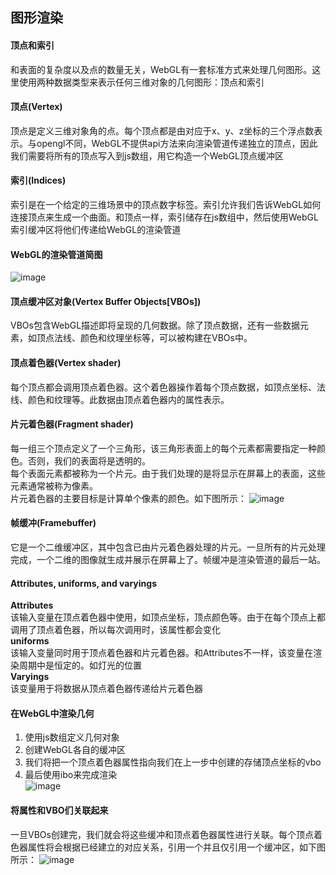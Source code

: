## 图形渲染
#### 顶点和索引
和表面的复杂度以及点的数量无关，WebGL有一套标准方式来处理几何图形。这里使用两种数据类型来表示任何三维对象的几何图形：顶点和索引
#### 顶点(Vertex)
顶点是定义三维对象角的点。每个顶点都是由对应于x、y、z坐标的三个浮点数表示。与opengl不同，WebGL不提供api方法来向渲染管道传递独立的顶点，因此我们需要将所有的顶点写入到js数组，用它构造一个WebGL顶点缓冲区
#### 索引(Indices)
索引是在一个给定的三维场景中的顶点数字标签。索引允许我们告诉WebGL如何连接顶点来生成一个曲面。和顶点一样，索引储存在js数组中，然后使用WebGL索引缓冲区将他们传递给WebGL的渲染管道
#### WebGL的渲染管道简图
![image](https://cdn.jsdelivr.net/gh/yexian-01/images/company/202110261104522.png)
#### 顶点缓冲区对象(Vertex Buffer Objects[VBOs])
VBOs包含WebGL描述即将呈现的几何数据。除了顶点数据，还有一些数据元素，如顶点法线、颜色和纹理坐标等，可以被构建在VBOs中。
#### 顶点着色器(Vertex shader)
每个顶点都会调用顶点着色器。这个着色器操作着每个顶点数据，如顶点坐标、法线、颜色和纹理等。此数据由顶点着色器内的属性表示。
#### 片元着色器(Fragment shader)
每一组三个顶点定义了一个三角形，该三角形表面上的每个元素都需要指定一种颜色。否则，我们的表面将是透明的。  
每个表面元素都被称为一个片元。由于我们处理的是将显示在屏幕上的表面，这些元素通常被称为像素。  
片元着色器的主要目标是计算单个像素的颜色。如下图所示：
![image](https://cdn.jsdelivr.net/gh/yexian-01/images/company/202110261409882.png)
#### 帧缓冲(Framebuffer)
它是一个二维缓冲区，其中包含已由片元着色器处理的片元。一旦所有的片元处理完成，一个二维的图像就生成并展示在屏幕上了。帧缓冲是渲染管道的最后一站。
#### Attributes, uniforms, and varyings
**Attributes**  
该输入变量在顶点着色器中使用，如顶点坐标，顶点颜色等。由于在每个顶点上都调用了顶点着色器，所以每次调用时，该属性都会变化  
**uniforms**  
该输入变量同时用于顶点着色器和片元着色器。和Attributes不一样，该变量在渲染周期中是恒定的。如灯光的位置  
**Varyings**  
该变量用于将数据从顶点着色器传递给片元着色器
#### 在WebGL中渲染几何
1. 使用js数组定义几何对象
2. 创建WebGL各自的缓冲区
3. 我们将把一个顶点着色器属性指向我们在上一步中创建的存储顶点坐标的vbo
4. 最后使用ibo来完成渲染  
![image](https://cdn.jsdelivr.net/gh/yexian-01/images/company/202110261448103.png)
#### 将属性和VBO们关联起来
一旦VBOs创建完，我们就会将这些缓冲和顶点着色器属性进行关联。每个顶点着色器属性将会根据已经建立的对应关系，引用一个并且仅引用一个缓冲区，如下图所示：
![image](https://cdn.jsdelivr.net/gh/yexian-01/images/personal/202201310043319.png)